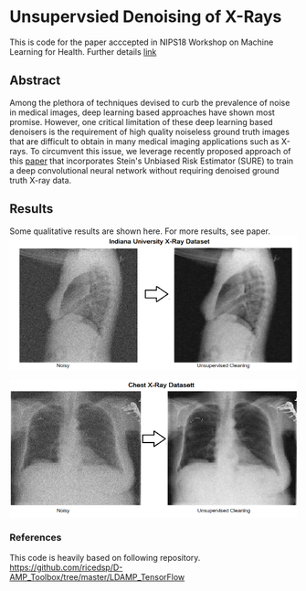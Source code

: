 # Unsupervsied Denoising of X-Rays
This is code for the paper acccepted in NIPS18 Workshop on Machine Learning for Health. Further details [link](https://awaisrauf.github.io/xray-denoising)
## Abstract
Among the plethora of techniques devised to curb the prevalence of noise in medical images, deep learning based approaches have shown most promise. However, one critical limitation of these deep learning based denoisers is the requirement of high quality noiseless ground truth images that are difficult to obtain in many medical imaging applications such as X-rays. To circumvent this issue, we leverage recently proposed approach of this [paper](https://arxiv.org/pdf/1803.01314.pdf) that incorporates Stein's Unbiased Risk Estimator (SURE) to train a deep convolutional neural network without requiring denoised ground truth X-ray data.
## Results
Some qualitative results are shown here. For more results, see paper. 
![](imgs/NLM.png)

![](imgs/CHEST.png)

### References 
This code is heavily based on following repository.
https://github.com/ricedsp/D-AMP_Toolbox/tree/master/LDAMP_TensorFlow
